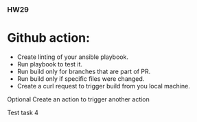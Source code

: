 ### HW29

# Github action:
- Create linting of your ansible playbook.
- Run playbook to test it.
- Run build only for branches that are part of PR.
- Run build only if specific files were changed.
- Create a curl request to trigger build from you local machine.

Optional
Create an action to trigger another action

Test task 4
